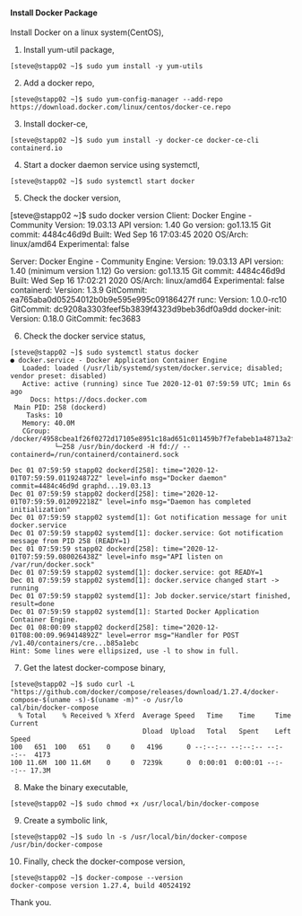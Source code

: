 #### Install Docker Package

Install Docker on a linux system(CentOS),

1. Install yum-util package,

```
[steve@stapp02 ~]$ sudo yum install -y yum-utils
```

2. Add a docker repo,

```
[steve@stapp02 ~]$ sudo yum-config-manager --add-repo https://download.docker.com/linux/centos/docker-ce.repo
```

3. Install docker-ce,

```
[steve@stapp02 ~]$ sudo yum install -y docker-ce docker-ce-cli containerd.io
```

4. Start a docker daemon service using systemctl,

```
[steve@stapp02 ~]$ sudo systemctl start docker
```

5. Check the docker version,

[steve@stapp02 ~]$ sudo docker version
Client: Docker Engine - Community
 Version:           19.03.13
 API version:       1.40
 Go version:        go1.13.15
 Git commit:        4484c46d9d
 Built:             Wed Sep 16 17:03:45 2020
 OS/Arch:           linux/amd64
 Experimental:      false

Server: Docker Engine - Community
 Engine:
  Version:          19.03.13
  API version:      1.40 (minimum version 1.12)
  Go version:       go1.13.15
  Git commit:       4484c46d9d
  Built:            Wed Sep 16 17:02:21 2020
  OS/Arch:          linux/amd64
  Experimental:     false
 containerd:
  Version:          1.3.9
  GitCommit:        ea765aba0d05254012b0b9e595e995c09186427f
 runc:
  Version:          1.0.0-rc10
  GitCommit:        dc9208a3303feef5b3839f4323d9beb36df0a9dd
 docker-init:
  Version:          0.18.0
  GitCommit:        fec3683

6. Check the docker service status,

```
[steve@stapp02 ~]$ sudo systemctl status docker
● docker.service - Docker Application Container Engine
   Loaded: loaded (/usr/lib/systemd/system/docker.service; disabled; vendor preset: disabled)
   Active: active (running) since Tue 2020-12-01 07:59:59 UTC; 1min 6s ago
     Docs: https://docs.docker.com
 Main PID: 258 (dockerd)
    Tasks: 10
   Memory: 40.0M
   CGroup: /docker/4958cbea1f26f0272d17105e8951c18ad651c011459b7f7efabeb1a48713a2fd/system.slice/docker.service
           └─258 /usr/bin/dockerd -H fd:// --containerd=/run/containerd/containerd.sock

Dec 01 07:59:59 stapp02 dockerd[258]: time="2020-12-01T07:59:59.011924872Z" level=info msg="Docker daemon" commit=4484c46d9d graphd...19.03.13
Dec 01 07:59:59 stapp02 dockerd[258]: time="2020-12-01T07:59:59.012092218Z" level=info msg="Daemon has completed initialization"
Dec 01 07:59:59 stapp02 systemd[1]: Got notification message for unit docker.service
Dec 01 07:59:59 stapp02 systemd[1]: docker.service: Got notification message from PID 258 (READY=1)
Dec 01 07:59:59 stapp02 dockerd[258]: time="2020-12-01T07:59:59.080026438Z" level=info msg="API listen on /var/run/docker.sock"
Dec 01 07:59:59 stapp02 systemd[1]: docker.service: got READY=1
Dec 01 07:59:59 stapp02 systemd[1]: docker.service changed start -> running
Dec 01 07:59:59 stapp02 systemd[1]: Job docker.service/start finished, result=done
Dec 01 07:59:59 stapp02 systemd[1]: Started Docker Application Container Engine.
Dec 01 08:00:09 stapp02 dockerd[258]: time="2020-12-01T08:00:09.969414892Z" level=error msg="Handler for POST /v1.40/containers/cre...b85a1ebc
Hint: Some lines were ellipsized, use -l to show in full.
```

7. Get the latest docker-compose binary,

```
[steve@stapp02 ~]$ sudo curl -L "https://github.com/docker/compose/releases/download/1.27.4/docker-compose-$(uname -s)-$(uname -m)" -o /usr/lo
cal/bin/docker-compose
  % Total    % Received % Xferd  Average Speed   Time    Time     Time  Current
                                 Dload  Upload   Total   Spent    Left  Speed
100   651  100   651    0     0   4196      0 --:--:-- --:--:-- --:--:--  4173
100 11.6M  100 11.6M    0     0  7239k      0  0:00:01  0:00:01 --:--:-- 17.3M
```

8. Make the binary executable,

```
[steve@stapp02 ~]$ sudo chmod +x /usr/local/bin/docker-compose
```

9. Create a symbolic link,

```
[steve@stapp02 ~]$ sudo ln -s /usr/local/bin/docker-compose /usr/bin/docker-compose
```

10. Finally, check the docker-compose version,

```
[steve@stapp02 ~]$ docker-compose --version
docker-compose version 1.27.4, build 40524192
```

Thank you.
